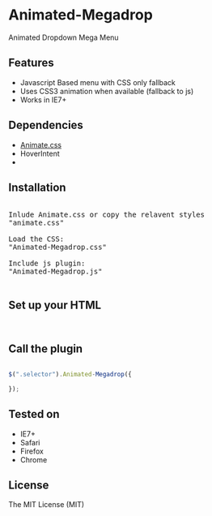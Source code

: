 <h1>Animated-Megadrop</h1>

<p>Animated Dropdown Mega Menu</p>

<h2>Features</h2>

<ul>
<li>Javascript Based menu with CSS only fallback</li>
<li>Uses CSS3 animation when available (fallback to js)</li>
<li>Works in IE7+</li>
</ul>

<h2>Dependencies</h2>
<ul>
<li> <a href="http://daneden.github.io/animate.css/">Animate.css </a>
<li> HoverIntent </li>
<li> </li> 
</ul>

<h2>Installation</h2>

<pre>

Inlude Animate.css or copy the relavent styles
"animate.css"

Load the CSS:
"Animated-Megadrop.css"

Include js plugin:
"Animated-Megadrop.js"

</pre>

<h2>Set up your HTML</h2>

```


```


<h2>Call the plugin</h2>

```javascript

$(".selector").Animated-Megadrop({

});

```


<h2>Tested on</h2>
<ul>
<li>IE7+</li>
<li>Safari</li>
<li>Firefox </li>
<li>Chrome</li>
</ul>


<h2>License</h2>
<p>The MIT License (MIT)</p>
